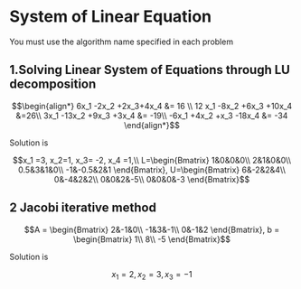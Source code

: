 # System of Linear Equation
You must use the algorithm name specified in each problem

## 1.Solving Linear System of Equations through LU decomposition</br >

```math
\begin{align*}
6x_1 -2x_2 +2x_3+4x_4 &= 16  \\
12 x_1 -8x_2 +6x_3 +10x_4 &=26\\
3x_1 -13x_2 +9x_3 +3x_4 &= -19\\
-6x_1 +4x_2 +x_3 -18x_4 &= -34
\end{align*}
```
Solution is </br >
```math
x_1 =3, x_2=1, x_3= -2, x_4 =1,\\
	 L=\begin{Bmatrix}
		1&0&0&0\\
		2&1&0&0\\
		0.5&3&1&0\\
		-1&-0.5&2&1
	\end{Bmatrix},
     U=\begin{Bmatrix}
     	6&-2&2&4\\
     	0&-4&2&2\\
     	0&0&2&-5\\
     	0&0&0&-3
     \end{Bmatrix}
```

## 2 Jacobi iterative method</br >
```math
A = \begin{Bmatrix}
2&-1&0\\
-1&3&-1\\
0&-1&2
\end{Bmatrix}, b = \begin{Bmatrix}
1\\
8\\
-5
\end{Bmatrix}
```
Solution is </br >
```math
x_1 =2, x_2=3, x_3= -1
```
